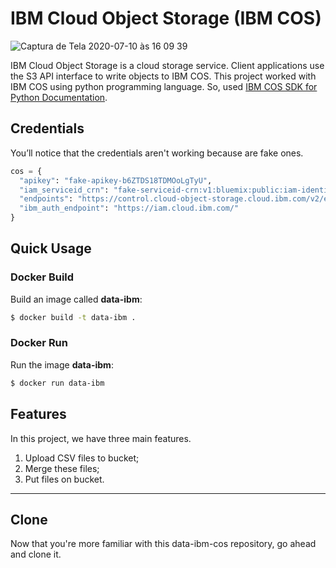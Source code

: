 # IBM Cloud Object Storage (IBM COS)

![Captura de Tela 2020-07-10 às 16 09 39](https://user-images.githubusercontent.com/17646546/87189897-dcfbee80-c2c7-11ea-9879-e3b62fdbcd51.png)

IBM Cloud Object Storage is a cloud storage service. Client applications use the S3 API interface to write objects to IBM COS.
This project worked with IBM COS using python programming language. So, used [IBM COS SDK for Python Documentation](https://ibm.github.io/ibm-cos-sdk-python/index.html).

## Credentials

You’ll notice that the credentials aren't working because are fake ones.  

~~~python
cos = {
  "apikey": "fake-apikey-b6ZTDS18TDMOoLgTyU",
  "iam_serviceid_crn": "fake-serviceid-crn:v1:bluemix:public:iam-identity",
  "endpoints": "https://control.cloud-object-storage.cloud.ibm.com/v2/endpoints",
  "ibm_auth_endpoint": "https://iam.cloud.ibm.com/"
}
~~~

## Quick Usage

### Docker Build

Build an image called **data-ibm**:

```bash
$ docker build -t data-ibm .
```

### Docker Run

Run the image **data-ibm**:

```bash
$ docker run data-ibm
```

## Features

In this project, we have three main features.

1. Upload CSV files to bucket;
2. Merge these files;
3. Put files on bucket.

---

## Clone

Now that you're more familiar with this data-ibm-cos repository, go ahead and clone it.


